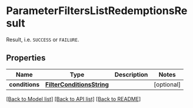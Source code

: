 # ParameterFiltersListRedemptionsResult

Result, i.e. `SUCCESS` or `FAILURE`.

## Properties

Name | Type | Description | Notes
------------ | ------------- | ------------- | -------------
**conditions** | [**FilterConditionsString**](FilterConditionsString.md) |  | [optional] 

[[Back to Model list]](../README.md#documentation-for-models) [[Back to API list]](../README.md#documentation-for-api-endpoints) [[Back to README]](../README.md)


